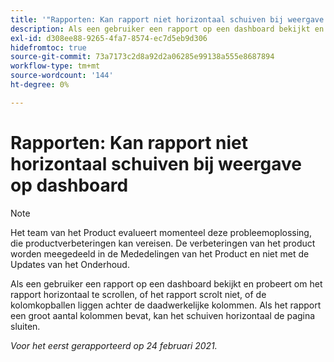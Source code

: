 ```yaml
---
title: '"Rapporten: Kan rapport niet horizontaal schuiven bij weergave op dashboard'''
description: Als een gebruiker een rapport op een dashboard bekijkt en probeert om het rapport horizontaal te scrollen, of het rapport scrolt niet, of de kolomkopballen liggen achter de daadwerkelijke kolommen. Als het rapport een groot aantal kolommen bevat, kan het schuiven horizontaal de pagina sluiten.
exl-id: d308ee88-9265-4fa7-8574-ec7d5eb9d306
hidefromtoc: true
source-git-commit: 73a7173c2d8a92d2a06285e99138a555e8687894
workflow-type: tm+mt
source-wordcount: '144'
ht-degree: 0%

---
```


# Rapporten: Kan rapport niet horizontaal schuiven bij weergave op dashboard

>[!NOTE]
>
>Het team van het Product evalueert momenteel deze probleemoplossing, die productverbeteringen kan vereisen. De verbeteringen van het product worden meegedeeld in de Mededelingen van het Product en niet met de Updates van het Onderhoud.

Als een gebruiker een rapport op een dashboard bekijkt en probeert om het rapport horizontaal te scrollen, of het rapport scrolt niet, of de kolomkopballen liggen achter de daadwerkelijke kolommen. Als het rapport een groot aantal kolommen bevat, kan het schuiven horizontaal de pagina sluiten.

_Voor het eerst gerapporteerd op 24 februari 2021._
